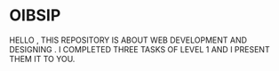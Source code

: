 # OIBSIP
HELLO , THIS REPOSITORY IS ABOUT WEB DEVELOPMENT AND DESIGNING . I COMPLETED THREE TASKS OF LEVEL 1 AND I PRESENT THEM IT TO YOU.
